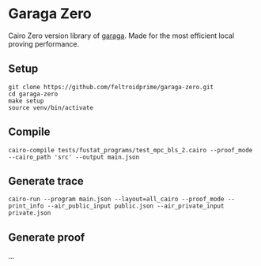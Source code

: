 # Garaga Zero

Cairo Zero version library of [garaga](https://github.com/keep-starknet-strange/garaga).
Made for the most efficient local proving performance.


## Setup
```
git clone https://github.com/feltroidprime/garaga-zero.git
cd garaga-zero
make setup
source venv/bin/activate
```

## Compile
```
cairo-compile tests/fustat_programs/test_mpc_bls_2.cairo --proof_mode --cairo_path 'src' --output main.json
```

## Generate trace
```
cairo-run --program main.json --layout=all_cairo --proof_mode --print_info --air_public_input public.json --air_private_input private.json
```

## Generate proof
...
